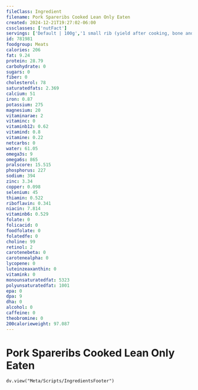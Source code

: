 ```yaml
---
fileClass: Ingredient
filename: Pork Spareribs Cooked Lean Only Eaten
created: 2024-12-21T19:27:02-06:00
cssclasses: ['nutFact']
servings: ['Default | 100g','1 small rib (yield after cooking, bone and fat removed) | 18','1 medium rib (yield after cooking, bone and fat removed) | 26','1 large rib (yield after cooking, bone and fat removed) | 33','1 small cut (yield after cooking, bone and fat removed) | 56','1 medium cut (yield after cooking, bone and fat removed) | 78','1 large cut (3 ribs of varied size per cut) (yield after cooking, bone and fat removed) | 100','1 cup, boneless, cooked | 134','1 oz, with bone, cooked, lean only (yield after bone removed) | 12','1 oz, with bone, cooked (yield after bone and fat removed) | 14']
id: 781981
foodgroup: Meats
calories: 206
fat: 9.24
protein: 28.79
carbohydrate: 0
sugars: 0
fiber: 0
cholesterol: 78
saturatedfats: 2.369
calcium: 51
iron: 0.87
potassium: 275
magnesium: 20
vitaminarae: 2
vitaminc: 0
vitaminb12: 0.62
vitamind: 0.8
vitamine: 0.22
netcarbs: 0
water: 61.05
omega3s: 9
omega6s: 865
pralscore: 15.515
phosphorus: 227
sodium: 394
zinc: 3.34
copper: 0.098
selenium: 45
thiamin: 0.522
riboflavin: 0.341
niacin: 7.814
vitaminb6: 0.529
folate: 0
folicacid: 0
foodfolate: 0
folatedfe: 0
choline: 99
retinol: 2
carotenebeta: 0
carotenealpha: 0
lycopene: 0
luteinzeaxanthin: 0
vitamink: 0
monounsaturatedfat: 5323
polyunsaturatedfat: 1001
epa: 0
dpa: 9
dha: 0
alcohol: 0
caffeine: 0
theobromine: 0
200calorieweight: 97.087
---
```


# Pork Spareribs Cooked Lean Only Eaten

```dataviewjs
dv.view("Meta/Scripts/IngredientsFooter")
```
